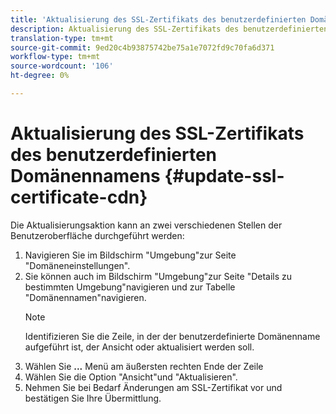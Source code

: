 ```yaml
---
title: 'Aktualisierung des SSL-Zertifikats des benutzerdefinierten Domänennamens '
description: Aktualisierung des SSL-Zertifikats des benutzerdefinierten Domänennamens
translation-type: tm+mt
source-git-commit: 9ed20c4b93875742be75a1e7072fd9c70fa6d371
workflow-type: tm+mt
source-wordcount: '106'
ht-degree: 0%

---
```


# Aktualisierung des SSL-Zertifikats des benutzerdefinierten Domänennamens {#update-ssl-certificate-cdn}

Die Aktualisierungsaktion kann an zwei verschiedenen Stellen der Benutzeroberfläche durchgeführt werden:

1. Navigieren Sie im Bildschirm &quot;Umgebung&quot;zur Seite &quot;Domäneneinstellungen&quot;.
1. Sie können auch im Bildschirm &quot;Umgebung&quot;zur Seite &quot;Details zu bestimmten Umgebung&quot;navigieren und zur Tabelle &quot;Domänennamen&quot;navigieren.
   >[!NOTE]
   >Identifizieren Sie die Zeile, in der der benutzerdefinierte Domänenname aufgeführt ist, der Ansicht oder aktualisiert werden soll.
1. Wählen Sie **...** Menü am äußersten rechten Ende der Zeile
1. Wählen Sie die Option &quot;Ansicht&quot;und &quot;Aktualisieren&quot;.
1. Nehmen Sie bei Bedarf Änderungen am SSL-Zertifikat vor und bestätigen Sie Ihre Übermittlung.
